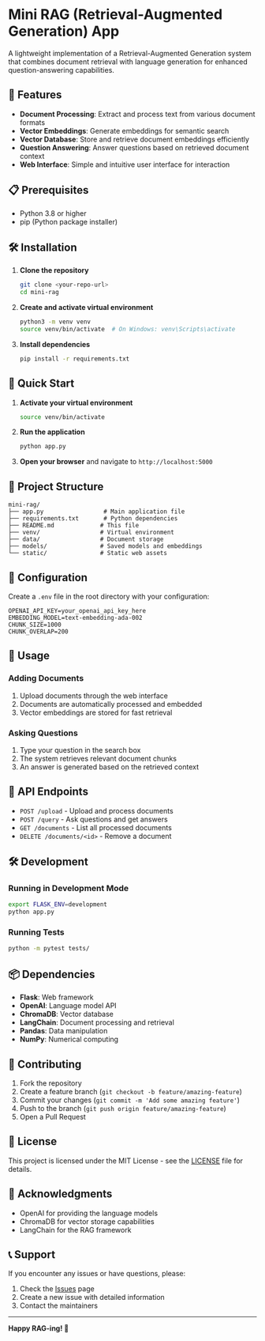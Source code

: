 # Mini RAG (Retrieval-Augmented Generation) App

A lightweight implementation of a Retrieval-Augmented Generation system that combines document retrieval with language generation for enhanced question-answering capabilities.

## 🚀 Features

- **Document Processing**: Extract and process text from various document formats
- **Vector Embeddings**: Generate embeddings for semantic search
- **Vector Database**: Store and retrieve document embeddings efficiently
- **Question Answering**: Answer questions based on retrieved document context
- **Web Interface**: Simple and intuitive user interface for interaction

## 📋 Prerequisites

- Python 3.8 or higher
- pip (Python package installer)

## 🛠️ Installation

1. **Clone the repository**
   ```bash
   git clone <your-repo-url>
   cd mini-rag
   ```

2. **Create and activate virtual environment**
   ```bash
   python3 -m venv venv
   source venv/bin/activate  # On Windows: venv\Scripts\activate
   ```

3. **Install dependencies**
   ```bash
   pip install -r requirements.txt
   ```

## 🚀 Quick Start

1. **Activate your virtual environment**
   ```bash
   source venv/bin/activate
   ```

2. **Run the application**
   ```bash
   python app.py
   ```

3. **Open your browser** and navigate to `http://localhost:5000`

## 📁 Project Structure

```
mini-rag/
├── app.py                 # Main application file
├── requirements.txt       # Python dependencies
├── README.md             # This file
├── venv/                 # Virtual environment
├── data/                 # Document storage
├── models/               # Saved models and embeddings
└── static/               # Static web assets
```

## 🔧 Configuration

Create a `.env` file in the root directory with your configuration:

```env
OPENAI_API_KEY=your_openai_api_key_here
EMBEDDING_MODEL=text-embedding-ada-002
CHUNK_SIZE=1000
CHUNK_OVERLAP=200
```

## 📖 Usage

### Adding Documents

1. Upload documents through the web interface
2. Documents are automatically processed and embedded
3. Vector embeddings are stored for fast retrieval

### Asking Questions

1. Type your question in the search box
2. The system retrieves relevant document chunks
3. An answer is generated based on the retrieved context

## 🧪 API Endpoints

- `POST /upload` - Upload and process documents
- `POST /query` - Ask questions and get answers
- `GET /documents` - List all processed documents
- `DELETE /documents/<id>` - Remove a document

## 🛠️ Development

### Running in Development Mode

```bash
export FLASK_ENV=development
python app.py
```

### Running Tests

```bash
python -m pytest tests/
```

## 📦 Dependencies

- **Flask**: Web framework
- **OpenAI**: Language model API
- **ChromaDB**: Vector database
- **LangChain**: Document processing and retrieval
- **Pandas**: Data manipulation
- **NumPy**: Numerical computing

## 🤝 Contributing

1. Fork the repository
2. Create a feature branch (`git checkout -b feature/amazing-feature`)
3. Commit your changes (`git commit -m 'Add some amazing feature'`)
4. Push to the branch (`git push origin feature/amazing-feature`)
5. Open a Pull Request

## 📄 License

This project is licensed under the MIT License - see the [LICENSE](LICENSE) file for details.

## 🙏 Acknowledgments

- OpenAI for providing the language models
- ChromaDB for vector storage capabilities
- LangChain for the RAG framework

## 📞 Support

If you encounter any issues or have questions, please:

1. Check the [Issues](https://github.com/yourusername/mini-rag/issues) page
2. Create a new issue with detailed information
3. Contact the maintainers

---

**Happy RAG-ing! 🎉**
